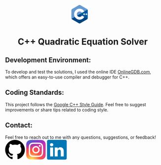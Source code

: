 <p align="center">
  <img src="https://github.com/devicons/devicon/blob/v2.16.0/icons/cplusplus/cplusplus-original.svg" height="60" width="60" style="margin-right: 20px;">
</p>

<div align="center">
  <h1>C++ Quadratic Equation Solver</h1>
</div>

## Development Environment:
To develop and test the solutions, I used the online IDE [OnlineGDB.com](https://www.onlinegdb.com/online_c++_compiler), which offers an easy-to-use compiler and debugger for C++.

## Coding Standards:
This project follows the [Google C++ Style Guide](https://google.github.io/styleguide/cppguide.html). Feel free to suggest improvements or share tips related to coding style.

## Contact:
Feel free to reach out to me with any questions, suggestions, or feedback!<br/>
[![GitHub](https://github.com/CLorant/readme-social-icons/blob/main/large/filled/github.svg)](https://github.com/mateuszcalderon)
[![Instagram](https://github.com/CLorant/readme-social-icons/blob/main/large/filled/instagram.svg)](https://www.instagram.com/mateuszcalderon/)
[![LinkedIn](https://github.com/CLorant/readme-social-icons/blob/main/large/filled/linkedin.svg)](https://www.linkedin.com/in/mateuszcalderonreis/)
